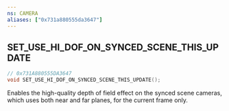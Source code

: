 ```yaml
---
ns: CAMERA
aliases: ["0x731a880555da3647"]
---
```

## SET_USE_HI_DOF_ON_SYNCED_SCENE_THIS_UPDATE

```c
// 0x731A880555DA3647
void SET_USE_HI_DOF_ON_SYNCED_SCENE_THIS_UPDATE();
```

Enables the high-quality depth of field effect on the synced scene cameras, which uses both near and far planes, for the current frame only.


